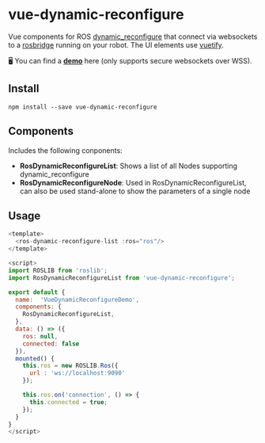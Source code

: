 # vue-dynamic-reconfigure

Vue components for ROS [dynamic_reconfigure](http://wiki.ros.org/dynamic_reconfigure) that connect via websockets to a [rosbridge](http://wiki.ros.org/rosbridge_suite) running on your robot. The UI elements use [vuetify](https://v15.vuetifyjs.com/en/).

🖥 You can find a **[demo](https://ldwgwffnschmdt.github.io/vue-dynamic-reconfigure/)** here (only supports secure websockets over WSS).

## Install
```
npm install --save vue-dynamic-reconfigure
```

## Components
Includes the following conponents:
- **RosDynamicReconfigureList**: Shows a list of all Nodes supporting dynamic_reconfigure
- **RosDynamicReconfigureNode**: Used in RosDynamicReconfigureList, can also be used stand-alone to show the parameters of a single node

## Usage

```javascript
<template>
  <ros-dynamic-reconfigure-list :ros="ros"/>
</template>

<script>
import ROSLIB from 'roslib';
import RosDynamicReconfigureList from 'vue-dynamic-reconfigure';

export default {
  name:  'VueDynamicReconfigureDemo',
  components: {
    RosDynamicReconfigureList,
  },
  data: () => ({
    ros: null,
    connected: false
  }),
  mounted() {
    this.ros = new ROSLIB.Ros({
      url : 'ws://localhost:9090'
    });

    this.ros.on('connection', () => {
      this.connected = true;
    });
  }
}
</script>
```